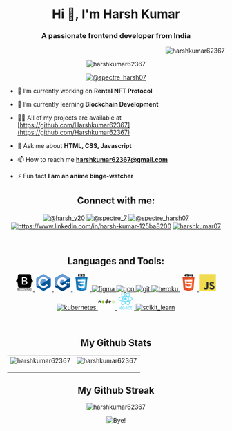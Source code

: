 <h1 align="center">Hi 👋, I'm Harsh Kumar</h1>

<h3 align="center">A passionate frontend developer from India</h3>

<p align="right"> <img src="https://komarev.com/ghpvc/?username=harshkumar62367&label=Profile%20views&color=0e75b6&style=flat" alt="harshkumar62367" /> </p>

<p align="middle"> <img src="https://github-profile-trophy.vercel.app/?username=harshkumar62367&column=9&margin-w=15&margin-h=15&theme=radical" alt="harshkumar62367" /> </p>

<p align="middle"> <a href="https://twitter.com/@spectre_harsh07" target="blank"><img src="https://img.shields.io/twitter/follow/spectre_harsh07?logo=twitter&style=for-the-badge" alt="@spectre_harsh07" /></a> </p>

- 🔭 I’m currently working on **Rental NFT Protocol**

- 🌱 I’m currently learning **Blockchain Development**

- 👨‍💻 All of my projects are available at [https://github.com/Harshkumar62367](https://github.com/Harshkumar62367)

- 💬 Ask me about **HTML, CSS, Javascript**

- 📫 How to reach me **harshkumar62367@gmail.com**

- ⚡ Fun fact **I am an anime binge-watcher**



<h2 align="center">Connect with me:</h3>
<p align="center">
<a href="https://codepen.io/@harsh_y20" target="blank"><img align="center" src="https://raw.githubusercontent.com/rahuldkjain/github-profile-readme-generator/master/src/images/icons/Social/codepen.svg" alt="@harsh_y20" height="30" width="40" /></a>
<a href="https://dev.to/@spectre_7" target="blank"><img align="center" src="https://cdn.jsdelivr.net/npm/simple-icons@3.0.1/icons/dev-dot-to.svg" alt="@spectre_7" height="30" width="40" /></a>
<a href="https://twitter.com/@spectre_harsh07" target="blank"><img align="center" src="https://raw.githubusercontent.com/rahuldkjain/github-profile-readme-generator/master/src/images/icons/Social/twitter.svg" alt="@spectre_harsh07" height="30" width="40" /></a>
<a href="https://linkedin.com/in/harsh-kumar-125ba8200" target="blank"><img align="center" src="https://raw.githubusercontent.com/rahuldkjain/github-profile-readme-generator/master/src/images/icons/Social/linked-in-alt.svg" alt="https://www.linkedin.com/in/harsh-kumar-125ba8200" height="30" width="40" /></a>
<a href="https://kaggle.com/harshkumar07" target="blank"><img align="center" src="https://raw.githubusercontent.com/rahuldkjain/github-profile-readme-generator/master/src/images/icons/Social/kaggle.svg" alt="harshkumar07" height="30" width="40" /></a>
</p>

<br>

<h2 align="center">Languages and Tools:</h2>
<p align="center"> 
<a href="https://getbootstrap.com" target="_blank"> <img src="https://raw.githubusercontent.com/devicons/devicon/master/icons/bootstrap/bootstrap-plain-wordmark.svg" alt="bootstrap" width="40" height="40"/> </a> 
<a href="https://www.cprogramming.com/" target="_blank"> <img src="https://raw.githubusercontent.com/devicons/devicon/master/icons/c/c-original.svg" alt="c" width="40" height="40"/> </a> 
<a href="https://www.w3schools.com/cpp/" target="_blank"> <img src="https://raw.githubusercontent.com/devicons/devicon/master/icons/cplusplus/cplusplus-original.svg" alt="cplusplus" width="40" height="40"/> </a> 
<a href="https://www.w3schools.com/css/" target="_blank"> <img src="https://raw.githubusercontent.com/devicons/devicon/master/icons/css3/css3-original-wordmark.svg" alt="css3" width="40" height="40"/> </a> 
<a href="https://www.figma.com/" target="_blank"> <img src="https://www.vectorlogo.zone/logos/figma/figma-icon.svg" alt="figma" width="40" height="40"/> </a> 
<a href="https://cloud.google.com" target="_blank"> <img src="https://www.vectorlogo.zone/logos/google_cloud/google_cloud-icon.svg" alt="gcp" width="40" height="40"/> </a> 
<a href="https://git-scm.com/" target="_blank"> <img src="https://www.vectorlogo.zone/logos/git-scm/git-scm-icon.svg" alt="git" width="40" height="40"/> </a> 
<a href="https://heroku.com" target="_blank"> <img src="https://www.vectorlogo.zone/logos/heroku/heroku-icon.svg" alt="heroku" width="40" height="40"/> </a> 
<a href="https://www.w3.org/html/" target="_blank"> <img src="https://raw.githubusercontent.com/devicons/devicon/master/icons/html5/html5-original-wordmark.svg" alt="html5" width="40" height="40"/> </a> 
<a href="https://developer.mozilla.org/en-US/docs/Web/JavaScript" target="_blank"> <img src="https://raw.githubusercontent.com/devicons/devicon/master/icons/javascript/javascript-original.svg" alt="javascript" width="40" height="40"/> </a> 
<a href="https://kubernetes.io" target="_blank"> <img src="https://www.vectorlogo.zone/logos/kubernetes/kubernetes-icon.svg" alt="kubernetes" width="40" height="40"/> </a> 
<a href="https://nodejs.org" target="_blank"> <img src="https://raw.githubusercontent.com/devicons/devicon/master/icons/nodejs/nodejs-original-wordmark.svg" alt="nodejs" width="40" height="40"/> </a> 
<a href="https://reactjs.org/" target="_blank"> <img src="https://raw.githubusercontent.com/devicons/devicon/master/icons/react/react-original-wordmark.svg" alt="react" width="40" height="40"/> </a> 
<a href="https://scikit-learn.org/" target="_blank"> <img src="https://upload.wikimedia.org/wikipedia/commons/0/05/Scikit_learn_logo_small.svg" alt="scikit_learn" width="40" height="40"/> </a> </p>

<br>
 
<h2 align="center">My Github Stats</h2>

<p align ="center">
<table>
  <tr>
    <td>
<img src="https://github-readme-stats.vercel.app/api/top-langs?username=harshkumar62367&show_icons=true&locale=en&layout=compact&line_height=20&theme=algolia" alt="harshkumar62367" /></p>
   </td>
   <td>
<img src="https://github-readme-stats.vercel.app/api?username=harshkumar62367&show_icons=true&line_height=20&theme=algolia" alt="harshkumar62367" /></p>
   </td>
 </tr>
</table>
</p>

<h2 align="center"> My Github Streak</h2>
<p align="middle"><img align "middle" src="https://github-readme-streak-stats.herokuapp.com/?user=harshkumar62367&theme=radical" alt="harshkumar62367" /></p>

<div align="center">
<img src="https://media.tenor.com/images/03726cf974172491d5a348d0ac25125b/tenor.gif" alt="Bye!" width="300"/>
</div>


